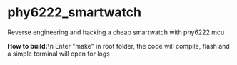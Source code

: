 # phy6222_smartwatch
 Reverse engineering and hacking a cheap smartwatch with phy6222 mcu

<b>How to build:</b>\n
    Enter "make" in root folder, the code will compile, flash and a simple terminal will open for logs